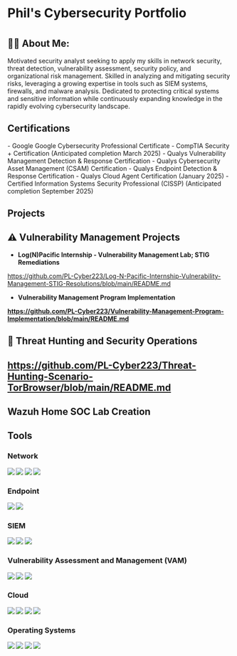 <h1> Phil's Cybersecurity Portfolio <h1> 

<h2>👨‍💻 About Me:</h2>

Motivated security analyst seeking to apply my skills in network security, threat detection, vulnerability assessment, security policy, and organizational risk management. Skilled in analyzing and mitigating security risks, leveraging a growing expertise in tools such as SIEM systems, firewalls, and malware analysis. Dedicated to protecting critical systems and sensitive information while continuously expanding knowledge in the rapidly evolving cybersecurity landscape. 

<h2> Certifications</h2>
- Google Google Cybersecurity Professional Certificate 
- CompTIA Security + Certification (Anticipated completion March 2025) 
- Qualys Vulnerability Management Detection & Response Certification 
- Qualys Cybersecurity Asset Management (CSAM) Certification 
- Qualys Endpoint Detection & Response Certification 
- Qualys Cloud Agent Certification (January 2025) 
- Certified Information Systems Security Professional (CISSP) (Anticipated completion September 2025) 

<h2> Projects</h2>

<h2> ⚠️ Vulnerability Management Projects</h2> 

- <b> Log(N)Pacific Internship - Vulnerability Management Lab; STIG Remediations </b>

https://github.com/PL-Cyber223/Log-N-Pacific-Internship-Vulnerability-Management-STIG-Resolutions/blob/main/README.md

-  <b> Vulnerability Management Program Implementation <b>

https://github.com/PL-Cyber223/Vulnerability-Management-Program-Implementation/blob/main/README.md

<h2> 🚨 Threat Hunting and Security Operations <h2>

https://github.com/PL-Cyber223/Threat-Hunting-Scenario-TorBrowser/blob/main/README.md

<h2> Wazuh Home SOC Lab Creation </h2>

## Tools

### Network
<div>
    <img src="https://img.shields.io/badge/-Wireshark-1679A7?&style=for-the-badge&logo=Wireshark&logoColor=white" />
    <img src="https://img.shields.io/badge/-Nessus-0096A6?&style=for-the-badge&logo=Tenable&logoColor=white" />
    <img src="https://img.shields.io/badge/-Nmap-004672?&style=for-the-badge&logo=GNOME%20Terminal&logoColor=white" />
    <img src="https://img.shields.io/badge/-Kali_Linux-557C7E?&style=for-the-badge&logo=Kali%20Linux&logoColor=white" />  
</div>

### Endpoint
<div>
    <img src="https://img.shields.io/badge/-Microsoft_Defender_for_Endpoint-00A4EF?&style=for-the-badge&logo=Microsoft&logoColor=white" />
    <img src="https://img.shields.io/badge/-SentinelOne-5C2D91?&style=for-the-badge&logo=SentinelOne&logoColor=white" />
</div>

### SIEM
<div>
    <img src="https://img.shields.io/badge/-Microsoft_Sentinel-0078D4?&style=for-the-badge&logo=Microsoft&logoColor=white" />
    <img src="https://img.shields.io/badge/-Splunk-000000?&style=for-the-badge&logo=Splunk&logoColor=white" />
    <img src="https://img.shields.io/badge/-Elastic-005571?&style=for-the-badge&logo=Elastic&logoColor=white" />
</div>

### Vulnerability Assessment and Management (VAM)
<div>
    <img src="https://img.shields.io/badge/-Tenable_Nessus-0096A6?&style=for-the-badge&logo=Tenable&logoColor=white" />
    <img src="https://img.shields.io/badge/-Qualys_VMDR-CC0000?&style=for-the-badge&logo=Qualys&logoColor=white" />
    <img src="https://img.shields.io/badge/-Microsoft_Defender_VM-0078D4?&style=for-the-badge&logo=Microsoft&logoColor=white" />
<div>

### Cloud
<div>
    <img src="https://img.shields.io/badge/-Google_Cloud_Platform-4285F4?&style=for-the-badge&logo=Google%20Cloud&logoColor=white" />
    <img src="https://img.shields.io/badge/-Microsoft_Azure-0078D4?&style=for-the-badge&logo=Microsoft%20Azure&logoColor=white" />
    <img src="https://img.shields.io/badge/-Amazon_AWS-232F3E?&style=for-the-badge&logo=Amazon%20AWS&logoColor=white" />
    <img src="https://img.shields.io/badge/-VMware-607078?&style=for-the-badge&logo=VMware&logoColor=white" />
<div>

### Operating Systems
<div>
    <img src="https://img.shields.io/badge/-Windows-0078D4?&style=for-the-badge&logo=Windows&logoColor=white" />
    <img src="https://img.shields.io/badge/-macOS-000000?&style=for-the-badge&logo=Apple&logoColor=white" />
    <img src="https://img.shields.io/badge/-Linux-FCC624?&style=for-the-badge&logo=Linux&logoColor=black" />
    <img src="https://img.shields.io/badge/-Ubuntu-E95420?&style=for-the-badge&logo=Ubuntu&logoColor=white" />
</div>
